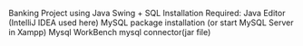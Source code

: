 Banking Project using Java Swing + SQL
Installation Required:
Java Editor (IntelliJ IDEA used here)
MySQL package installation (or start MySQL Server in Xampp)
Mysql WorkBench
mysql connector(jar file)
